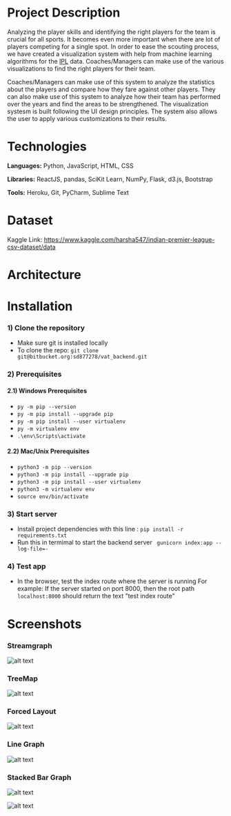 # Project Description

Analyzing the player skills and identifying the right players for the team is crucial for all sports. It becomes even more important when there are lot of players competing for a single spot. In order to ease the scouting process, we have created a visualization system with help from machine learning algorithms for the [IPL](https://en.wikipedia.org/wiki/Indian_Premier_League) data. Coaches/Managers can make use of the various visualizations to find the right players for their team. 

Coaches/Managers can make use of this system to analyze the statistics about the players and compare how they fare against other players. They can also make use of this system to analyze how their team has performed over the years and find the areas to be strengthened. The visualization systesm is built following the UI design principles. The system also allows the user to apply various customizations to their 
results. 

# Technologies

**Languages:** Python, JavaScript, HTML, CSS

**Libraries:** ReactJS, pandas, SciKit Learn, NumPy, Flask, d3.js, Bootstrap

**Tools:** Heroku, Git, PyCharm, Sublime Text

# Dataset

Kaggle Link: https://www.kaggle.com/harsha547/indian-premier-league-csv-dataset/data

# Architecture



# Installation

### 1) Clone the repository
* Make sure git is installed locally
* To clone the repo: `git clone git@bitbucket.org:sd877278/vat_backend.git`

### 2) Prerequisites
#### 2.1) Windows Prerequisites
* `py -m pip --version`
* `py -m pip install --upgrade pip`
* `py -m pip install --user virtualenv`
* `py -m virtualenv env`
* `.\env\Scripts\activate`


#### 2.2) Mac/Unix Prerequisites
* `python3 -m pip --version`
* `python3 -m pip install --upgrade pip`
* `python3 -m pip install --user virtualenv`
* `python3 -m virtualenv env`
* `source env/bin/activate`


### 3) Start server

* Install project dependencies with this line : `pip install -r requirements.txt`
* Run this in termimal to start the backend server ` gunicorn index:app --log-file=-`



### 4) Test app
* In the browser, test the index route where the server is running
For example: If the server started on port 8000, then the root path `localhost:8000` should return the text "test index route"


# Screenshots

### Streamgraph

![alt text](https://github.com/visakan4/Visual_System_IPL_ML/blob/master/images/StreamGraph.png "Stream Graph")

### TreeMap

![alt text](https://github.com/visakan4/Visual_System_IPL_ML/blob/master/images/TreeMap.png "Tree Map")

### Forced Layout

![alt text](https://github.com/visakan4/Visual_System_IPL_ML/blob/master/images/ForcedLayout.jpg "Forced Layout")

### Line Graph

![alt text](https://github.com/visakan4/Visual_System_IPL_ML/blob/master/images/LineGraph.jpg "Line Graph")

### Stacked Bar Graph

![alt text](https://github.com/visakan4/Visual_System_IPL_ML/blob/master/images/StackedBarGraph.png "Stacked Bar Graph")

![alt text](https://github.com/visakan4/Visual_System_IPL_ML/blob/master/images/StackedBarGraph2.png "Stacked Bar Graph")
